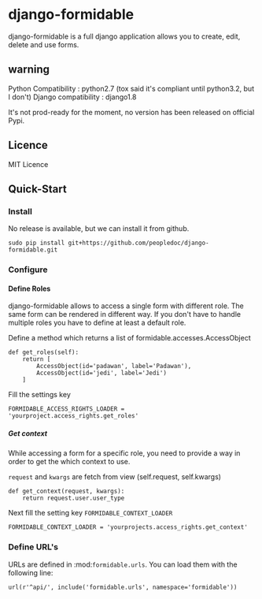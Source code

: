 # django-formidable

django-formidable is a full django application allows you to create, edit, delete and use forms.


## warning

Python Compatibility : python2.7 (tox said it's compliant until python3.2, but I don't)
Django compatibility : django1.8

It's not prod-ready for the moment, no version has been released on official Pypi.

## Licence

MIT Licence

## Quick-Start

### Install

No release is available, but we can install it from github.

    sudo pip install git+https://github.com/peopledoc/django-formidable.git


### Configure

#### Define Roles

django-formidable allows to access a single form with different role. The same
form can be rendered in different way. If you don't have to handle multiple roles
you have to define at least a default role.

Define a method which returns a list of formidable.accesses.AccessObject


    def get_roles(self):
        return [
            AccessObject(id='padawan', label='Padawan'),
            AccessObject(id='jedi', label='Jedi')
        ]


Fill the settings key

    FORMIDABLE_ACCESS_RIGHTS_LOADER = 'yourproject.access_rights.get_roles'


##### Get context

While accessing a form for a specific role, you need to provide a way in order
to get the which context to use.

`request` and `kwargs` are fetch from view (self.request, self.kwargs)

    def get_context(request, kwargs):
        return request.user.user_type


Next fill the setting key ``FORMIDABLE_CONTEXT_LOADER``

    FORMIDABLE_CONTEXT_LOADER = 'yourprojects.access_rights.get_context'

### Define URL's

URLs are defined in :mod:`formidable.urls`. You can load them with the
following line:

    url(r'^api/', include('formidable.urls', namespace='formidable'))
